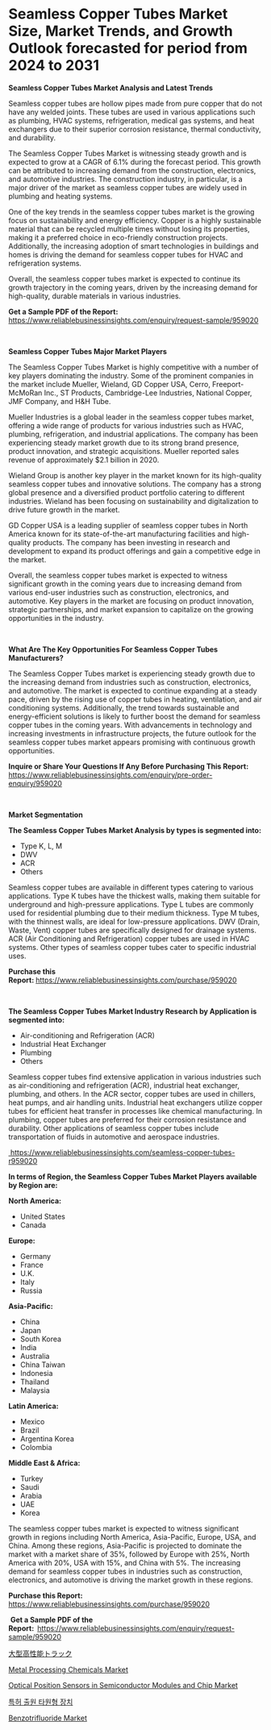 <p><h1>Seamless Copper Tubes Market Size, Market Trends, and Growth Outlook forecasted for period from 2024 to 2031</h1></p><p><strong>Seamless Copper Tubes Market Analysis and Latest Trends</strong></p>
<p><p>Seamless copper tubes are hollow pipes made from pure copper that do not have any welded joints. These tubes are used in various applications such as plumbing, HVAC systems, refrigeration, medical gas systems, and heat exchangers due to their superior corrosion resistance, thermal conductivity, and durability.</p><p>The Seamless Copper Tubes Market is witnessing steady growth and is expected to grow at a CAGR of 6.1% during the forecast period. This growth can be attributed to increasing demand from the construction, electronics, and automotive industries. The construction industry, in particular, is a major driver of the market as seamless copper tubes are widely used in plumbing and heating systems.</p><p>One of the key trends in the seamless copper tubes market is the growing focus on sustainability and energy efficiency. Copper is a highly sustainable material that can be recycled multiple times without losing its properties, making it a preferred choice in eco-friendly construction projects. Additionally, the increasing adoption of smart technologies in buildings and homes is driving the demand for seamless copper tubes for HVAC and refrigeration systems.</p><p>Overall, the seamless copper tubes market is expected to continue its growth trajectory in the coming years, driven by the increasing demand for high-quality, durable materials in various industries.</p></p>
<p><strong>Get a Sample PDF of the Report:&nbsp;</strong> <a href="https://www.reliablebusinessinsights.com/enquiry/request-sample/959020">https://www.reliablebusinessinsights.com/enquiry/request-sample/959020</a></p>
<p>&nbsp;</p>
<p><strong>Seamless Copper Tubes Major Market Players</strong></p>
<p><p>The Seamless Copper Tubes Market is highly competitive with a number of key players dominating the industry. Some of the prominent companies in the market include Mueller, Wieland, GD Copper USA, Cerro, Freeport-McMoRan Inc., ST Products, Cambridge-Lee Industries, National Copper, JMF Company, and H&H Tube.</p><p>Mueller Industries is a global leader in the seamless copper tubes market, offering a wide range of products for various industries such as HVAC, plumbing, refrigeration, and industrial applications. The company has been experiencing steady market growth due to its strong brand presence, product innovation, and strategic acquisitions. Mueller reported sales revenue of approximately $2.1 billion in 2020.</p><p>Wieland Group is another key player in the market known for its high-quality seamless copper tubes and innovative solutions. The company has a strong global presence and a diversified product portfolio catering to different industries. Wieland has been focusing on sustainability and digitalization to drive future growth in the market.</p><p>GD Copper USA is a leading supplier of seamless copper tubes in North America known for its state-of-the-art manufacturing facilities and high-quality products. The company has been investing in research and development to expand its product offerings and gain a competitive edge in the market.</p><p>Overall, the seamless copper tubes market is expected to witness significant growth in the coming years due to increasing demand from various end-user industries such as construction, electronics, and automotive. Key players in the market are focusing on product innovation, strategic partnerships, and market expansion to capitalize on the growing opportunities in the industry.</p></p>
<p>&nbsp;</p>
<p><strong>What Are The Key Opportunities For Seamless Copper Tubes Manufacturers?</strong></p>
<p><p>The Seamless Copper Tubes market is experiencing steady growth due to the increasing demand from industries such as construction, electronics, and automotive. The market is expected to continue expanding at a steady pace, driven by the rising use of copper tubes in heating, ventilation, and air conditioning systems. Additionally, the trend towards sustainable and energy-efficient solutions is likely to further boost the demand for seamless copper tubes in the coming years. With advancements in technology and increasing investments in infrastructure projects, the future outlook for the seamless copper tubes market appears promising with continuous growth opportunities.</p></p>
<p><strong>Inquire or Share Your Questions If Any Before Purchasing This Report:</strong> <a href="https://www.reliablebusinessinsights.com/enquiry/pre-order-enquiry/959020">https://www.reliablebusinessinsights.com/enquiry/pre-order-enquiry/959020</a></p>
<p>&nbsp;</p>
<p><strong>Market Segmentation</strong></p>
<p><strong>The Seamless Copper Tubes Market Analysis by types is segmented into:</strong></p>
<p><ul><li>Type K, L, M</li><li>DWV</li><li>ACR</li><li>Others</li></ul></p>
<p><p>Seamless copper tubes are available in different types catering to various applications. Type K tubes have the thickest walls, making them suitable for underground and high-pressure applications. Type L tubes are commonly used for residential plumbing due to their medium thickness. Type M tubes, with the thinnest walls, are ideal for low-pressure applications. DWV (Drain, Waste, Vent) copper tubes are specifically designed for drainage systems. ACR (Air Conditioning and Refrigeration) copper tubes are used in HVAC systems. Other types of seamless copper tubes cater to specific industrial uses.</p></p>
<p><strong>Purchase this Report:&nbsp;</strong><a href="https://www.reliablebusinessinsights.com/purchase/959020">https://www.reliablebusinessinsights.com/purchase/959020</a></p>
<p>&nbsp;</p>
<p><strong>The Seamless Copper Tubes Market Industry Research by Application is segmented into:</strong></p>
<p><ul><li>Air-conditioning and Refrigeration (ACR)</li><li>Industrial Heat Exchanger</li><li>Plumbing</li><li>Others</li></ul></p>
<p><p>Seamless copper tubes find extensive application in various industries such as air-conditioning and refrigeration (ACR), industrial heat exchanger, plumbing, and others. In the ACR sector, copper tubes are used in chillers, heat pumps, and air handling units. Industrial heat exchangers utilize copper tubes for efficient heat transfer in processes like chemical manufacturing. In plumbing, copper tubes are preferred for their corrosion resistance and durability. Other applications of seamless copper tubes include transportation of fluids in automotive and aerospace industries.</p></p>
<p><a href="https://www.reliablebusinessinsights.com/seamless-copper-tubes-r959020">&nbsp;https://www.reliablebusinessinsights.com/seamless-copper-tubes-r959020</a></p>
<p><strong>In terms of Region, the Seamless Copper Tubes Market Players available by Region are:</strong></p>
<p>
    <p> <strong> North America: </strong>
        <ul>
            <li>United States</li>
            <li>Canada</li>
        </ul>
        </p> 
    <p> <strong> Europe: </strong>
        <ul>
            <li>Germany</li>
            <li>France</li>
            <li>U.K.</li>
            <li>Italy</li>
            <li>Russia</li>
        </ul>
        </p> 
    <p> <strong> Asia-Pacific: </strong>
        <ul>
            <li>China</li>
            <li>Japan</li>
            <li>South Korea</li>
            <li>India</li>
            <li>Australia</li>
            <li>China Taiwan</li>
            <li>Indonesia</li>
            <li>Thailand</li>
            <li>Malaysia</li>
        </ul>
        </p> 
    <p> <strong> Latin America: </strong>
        <ul>
            <li>Mexico</li>
            <li>Brazil</li>
            <li>Argentina Korea</li>
            <li>Colombia</li>
        </ul>
        </p> 
    <p> <strong> Middle East & Africa: </strong>
        <ul>
            <li>Turkey</li>
            <li>Saudi</li>
            <li>Arabia</li>
            <li>UAE</li>
            <li>Korea</li>
        </ul>
    </p>
    </p>
<p><p>The seamless copper tubes market is expected to witness significant growth in regions including North America, Asia-Pacific, Europe, USA, and China. Among these regions, Asia-Pacific is projected to dominate the market with a market share of 35%, followed by Europe with 25%, North America with 20%, USA with 15%, and China with 5%. The increasing demand for seamless copper tubes in industries such as construction, electronics, and automotive is driving the market growth in these regions.</p></p>
<p><strong>Purchase this Report: </strong><a href="https://www.reliablebusinessinsights.com/purchase/959020">https://www.reliablebusinessinsights.com/purchase/959020</a></p>
<p>&nbsp;<strong>Get a Sample PDF of the Report:&nbsp;&nbsp;</strong><a href="https://www.reliablebusinessinsights.com/enquiry/request-sample/959020">https://www.reliablebusinessinsights.com/enquiry/request-sample/959020</a></p>
<p><strong></strong></p>
<p><p><a href="https://github.com/TerrellConn/Market-Research-Report-List-1/blob/main/6340187134433.md">大型高性能トラック</a></p><p><a href="https://www.linkedin.com/pulse/metal-processing-chemicals-market-trends-analysis-forecasted-y9jee">Metal Processing Chemicals Market</a></p><p><a href="https://www.linkedin.com/pulse/optical-position-sensors-semiconductor-modules-chip-market-duqzf">Optical Position Sensors in Semiconductor Modules and Chip Market</a></p><p><a href="https://medium.com/@josefarice/2024%EB%B6%80%ED%84%B0-2031%EB%85%84%EA%B9%8C%EC%A7%80%EC%9D%98-%ED%8C%A8%ED%98%95-%ED%99%80-%EC%9E%A5%EB%B9%84-%EC%8B%9C%EC%9E%A5-%EC%A0%84%EB%A7%9D%EA%B3%BC-%EC%98%88%EC%B8%A1-3bdc44e43e0b">특허 출원 타원형 장치</a></p><p><a href="https://github.com/mdhefjumiah/Market-Research-Report-List-1/blob/main/benzotrifluoride-market.md">Benzotrifluoride Market</a></p></p>